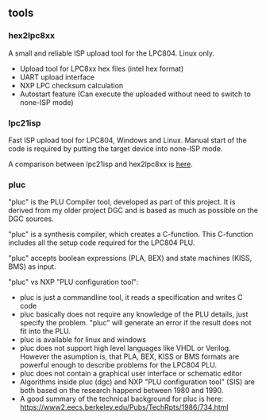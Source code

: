 ## tools

### hex2lpc8xx

A small and reliable ISP upload tool for the LPC804. Linux only. 

 - Upload tool for LPC8xx hex files (intel hex format)
 - UART upload interface
 - NXP LPC checksum calculation
 - Autostart feature (Can execute the uploaded without need to switch to none-ISP mode)

### lpc21isp

Fast ISP upload tool for LPC804, Windows and Linux. Manual 
start of the code is required by putting the target device into none-ISP mode.

A comparison between lpc21isp and hex2lpc8xx is [here](https://drolliblog.wordpress.com/2019/10/03/isp-upload-for-the-nxp-lpc804/).

### pluc

"pluc" is the PLU Compiler tool, developed as part of this project. 
It is derived from my older project DGC and is based as much as possible 
on the DGC sources.

"pluc" is a synthesis compiler, which creates a C-function. This C-function
includes all the setup code required for the LPC804 PLU.

"pluc" accepts boolean expressions (PLA, BEX) and state machines (KISS, BMS) as
input. 
 
"pluc" vs NXP "PLU configuration tool":
 - pluc is just a commandline tool, it reads a specification and writes C code
 - pluc basically does not require any knowledge of the PLU details, just specify the problem. "pluc" will generate an error if the result does not fit into the PLU.
 - pluc is available for linux and windows
 - pluc does not support high level languages like VHDL or Verilog. However the asumption is, that PLA, BEX, KISS or BMS formats are powerful enough to describe problems for the LPC804 PLU.
 - pluc does not contain a graphical user interface or schematic editor
 - Algorithms inside pluc (dgc) and NXP "PLU configuration tool" (SIS) are both based on the research happend between 1980 and 1990.
 - A good summary of the technical background for pluc is here: https://www2.eecs.berkeley.edu/Pubs/TechRpts/1986/734.html


